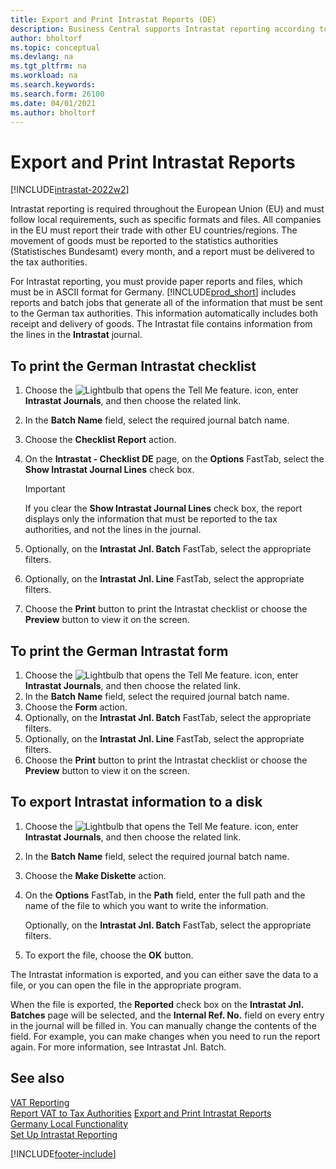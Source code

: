 ```yaml
---
title: Export and Print Intrastat Reports (DE)
description: Business Central supports Intrastat reporting according to German requirements. You can meet the requirement to report your trade with other EU countries/regions.
author: bholtorf 
ms.topic: conceptual
ms.devlang: na
ms.tgt_pltfrm: na
ms.workload: na
ms.search.keywords:
ms.search.form: 26100
ms.date: 04/01/2021
ms.author: bholtorf
---
```

# Export and Print Intrastat Reports

[!INCLUDE[intrastat-2022w2](../../includes/intrastat-2022w2.md)]

Intrastat reporting is required throughout the European Union (EU) and must follow local requirements, such as specific formats and files. All companies in the EU must report their trade with other EU countries/regions. The movement of goods must be reported to the statistics authorities (Statistisches Bundesamt) every month, and a report must be delivered to the tax authorities.  

For Intrastat reporting, you must provide paper reports and files, which must be in ASCII format for Germany. [!INCLUDE[prod_short](../../includes/prod_short.md)] includes reports and batch jobs that generate all of the information that must be sent to the German tax authorities. This information automatically includes both receipt and delivery of goods. The Intrastat file contains information from the lines in the **Intrastat** journal.  

## To print the German Intrastat checklist  

1. Choose the ![Lightbulb that opens the Tell Me feature.](../../media/ui-search/search_small.png "Tell me what you want to do") icon, enter **Intrastat Journals**, and then choose the related link.  
2. In the **Batch Name** field, select the required journal batch name.
3. Choose the **Checklist Report** action.  
4. On the **Intrastat - Checklist DE** page, on the **Options** FastTab, select the **Show Intrastat Journal Lines** check box.  

    > [!IMPORTANT]  
    >  If you clear the **Show Intrastat Journal Lines** check box, the report displays only the information that must be reported to the tax authorities, and not the lines in the journal.  

5. Optionally, on the **Intrastat Jnl. Batch** FastTab, select the appropriate filters.  
6. Optionally, on the **Intrastat Jnl. Line** FastTab, select the appropriate filters.  
7. Choose the **Print** button to print the Intrastat checklist or choose the **Preview** button to view it on the screen.  

## To print the German Intrastat form  

1. Choose the ![Lightbulb that opens the Tell Me feature.](../../media/ui-search/search_small.png "Tell me what you want to do") icon, enter **Intrastat Journals**, and then choose the related link.  
2. In the **Batch Name** field, select the required journal batch name.  
3. Choose the **Form** action.  
4. Optionally, on the **Intrastat Jnl. Batch** FastTab, select the appropriate filters.  
5. Optionally, on the **Intrastat Jnl. Line** FastTab, select the appropriate filters.  
6. Choose the **Print** button to print the Intrastat checklist or choose the **Preview** button to view it on the screen.  

## To export Intrastat information to a disk  

1. Choose the ![Lightbulb that opens the Tell Me feature.](../../media/ui-search/search_small.png "Tell me what you want to do") icon, enter **Intrastat Journals**, and then choose the related link.  
2. In the **Batch Name** field, select the required journal batch name.  
3. Choose the **Make Diskette** action.  
4. On the **Options** FastTab, in the **Path** field, enter the full path and the name of the file to which you want to write the information.  

    Optionally, on the **Intrastat Jnl. Batch** FastTab, select the appropriate filters.  

5. To export the file, choose the **OK** button.  

The Intrastat information is exported, and you can either save the data to a file, or you can open the file in the appropriate program.  

When the file is exported, the **Reported** check box on the **Intrastat Jnl. Batches** page will be selected, and the **Internal Ref. No.** field on every entry in the journal will be filled in. You can manually change the contents of the field. For example, you can make changes when you need to run the report again. For more information, see Intrastat Jnl. Batch.  

## See also

[VAT Reporting](vat-reporting.md)  
[Report VAT to Tax Authorities](../../finance-how-report-vat.md)
[Export and Print Intrastat Reports](how-to-export-and-print-intrastat-reports.md)  
[Germany Local Functionality](germany-local-functionality.md)  
[Set Up Intrastat Reporting](../../finance-how-setup-report-intrastat.md)  

[!INCLUDE[footer-include](../../includes/footer-banner.md)]
